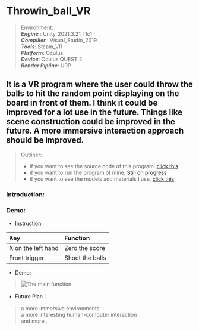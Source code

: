 # Throwin_ball_VR
>   Environment: <br> 
  ***Engine*** : Unity_2021.3.21_f1c1 <br>
  ***Compliler*** : Visual_Studio_2019 <br>
  ***Tools***: Steam_VR <br>
  ***Platform***: Oculus <br>
  ***Device***: Oculus QUEST 2 <br>
  ***Render Pipline***: URP

## It is a VR program where the user could throw the balls to hit the random point displaying on the board in front of them. I think it could be improved for a lot use in the future. Things like scene construction could be improved in the future. A more immersive interaction approach should be improved.

>  Outliner:
> + if you want to see the source code of this program: [click this](https://github.com/humb1e1989/Throwin_ball_Unity/tree/main/Src_Code_C%23)<br>
> + if you want to run the program of mine, [Still on progress]()<br>
> + if you want to see the models and materials I use, [click this](https://github.com/humb1e1989/Throwin_ball_Unity/tree/main/Models%25Materials):<br>  

### Introduction:
>

### Demo:
* Instruction  

|Key|Function|
|:-|:-|
|X on the left hand| Zero the score|
|Front trigger| Shoot the balls| 


* Demo:
>![The main function](https://github.com/humb1e1989/Throwin_ball_Unity/blob/main/Demo/demo.gif)


* Future Plan：
> a more immersive environments <br>
> a more interesting human-computer interaction <br>
> and more... <br>



